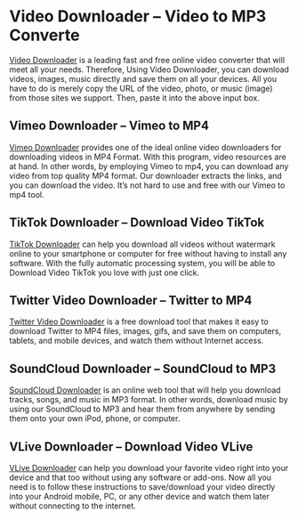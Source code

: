 # Video Downloader – Video to MP3 Converte
<a href="https://vidfrom.com/">Video Downloader</a> is a leading fast and free online video converter that will meet all your needs. Therefore, Using Video Downloader, you can download videos, images, music directly and save them on all your devices. All you have to do is merely copy the URL of the video, photo, or music (image) from those sites we support. Then, paste it into the above input box.

<h2>Vimeo Downloader – Vimeo to MP4</h2>

<a href="https://vidfrom.com/vimeo-downloader/">Vimeo Downloader</a> provides one of the ideal online video downloaders for downloading videos in MP4 Format. With this program, video resources are at hand. In other words, by employing Vimeo to mp4, you can download any video from top quality MP4 format. Our downloader extracts the links, and you can download the video. It’s not hard to use and free with our Vimeo to mp4 tool.

<h2>TikTok Downloader – Download Video TikTok</h2>

<a href="https://vidfrom.com/tiktok-downloader/">TikTok Downloader</a> can help you download all videos without watermark online to your smartphone or computer for free without having to install any software. With the fully automatic processing system, you will be able to Download Video TikTok you love with just one click.

<h2>Twitter Video Downloader – Twitter to MP4</h2>

<a href="https://vidfrom.com/twitter-video-downloader/">Twitter Video Downloader</a> is a free download tool that makes it easy to download Twitter to MP4 files, images, gifs, and save them on computers, tablets, and mobile devices, and watch them without Internet access.

<h2>SoundCloud Downloader – SoundCloud to MP3</h2>

<a href="https://vidfrom.com/soundcloud-downloader/">SoundCloud Downloader</a> is an online web tool that will help you download tracks, songs, and music in MP3 format. In other words, download music by using our SoundCloud to MP3 and hear them from anywhere by sending them onto your own iPod, phone, or computer.

<h2>VLive Downloader – Download Video VLive</h2>

<a href="https://vidfrom.com/vlive-downloader/">VLive Downloader</a> can help you download your favorite video right into your device and that too without using any software or add-ons. Now all you need is to follow these instructions to save/download your video directly into your Android mobile, PC, or any other device and watch them later without connecting to the internet.
